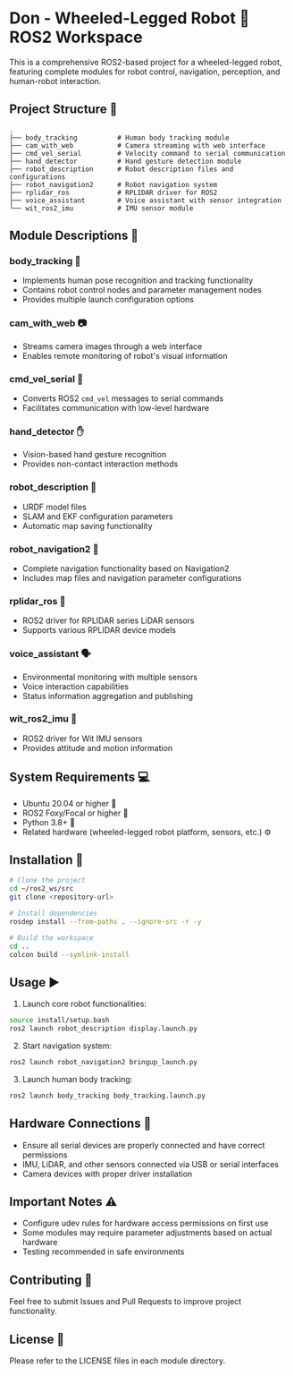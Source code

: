 # Don - Wheeled-Legged Robot 🤖 ROS2 Workspace

This is a comprehensive ROS2-based project for a wheeled-legged robot, featuring complete modules for robot control, navigation, perception, and human-robot interaction.

## Project Structure 📁

```
.
├── body_tracking          # Human body tracking module
├── cam_with_web           # Camera streaming with web interface
├── cmd_vel_serial         # Velocity command to serial communication
├── hand_detector          # Hand gesture detection module
├── robot_description      # Robot description files and configurations
├── robot_navigation2      # Robot navigation system
├── rplidar_ros            # RPLIDAR driver for ROS2
├── voice_assistant        # Voice assistant with sensor integration
└── wit_ros2_imu           # IMU sensor module
```

## Module Descriptions 🧩

### body_tracking 🎯
- Implements human pose recognition and tracking functionality
- Contains robot control nodes and parameter management nodes
- Provides multiple launch configuration options

### cam_with_web 📷
- Streams camera images through a web interface
- Enables remote monitoring of robot's visual information

### cmd_vel_serial 🔄
- Converts ROS2 `cmd_vel` messages to serial commands
- Facilitates communication with low-level hardware

### hand_detector ✋
- Vision-based hand gesture recognition
- Provides non-contact interaction methods

### robot_description 📐
- URDF model files
- SLAM and EKF configuration parameters
- Automatic map saving functionality

### robot_navigation2 🧭
- Complete navigation functionality based on Navigation2
- Includes map files and navigation parameter configurations

### rplidar_ros 📡
- ROS2 driver for RPLIDAR series LiDAR sensors
- Supports various RPLIDAR device models

### voice_assistant 🗣️
- Environmental monitoring with multiple sensors
- Voice interaction capabilities
- Status information aggregation and publishing

### wit_ros2_imu 🧭
- ROS2 driver for Wit IMU sensors
- Provides attitude and motion information

## System Requirements 💻

- Ubuntu 20.04 or higher 🐧
- ROS2 Foxy/Focal or higher 🤖
- Python 3.8+ 🐍
- Related hardware (wheeled-legged robot platform, sensors, etc.) ⚙️

## Installation 🔧

```bash
# Clone the project
cd ~/ros2_ws/src
git clone <repository-url>

# Install dependencies
rosdep install --from-paths . --ignore-src -r -y

# Build the workspace
cd ..
colcon build --symlink-install
```

## Usage ▶️

1. Launch core robot functionalities:
```bash
source install/setup.bash
ros2 launch robot_description display.launch.py
```

2. Start navigation system:
```bash
ros2 launch robot_navigation2 bringup_launch.py
```

3. Launch human body tracking:
```bash
ros2 launch body_tracking body_tracking.launch.py
```

## Hardware Connections 🔌

- Ensure all serial devices are properly connected and have correct permissions
- IMU, LiDAR, and other sensors connected via USB or serial interfaces
- Camera devices with proper driver installation

## Important Notes ⚠️

- Configure udev rules for hardware access permissions on first use
- Some modules may require parameter adjustments based on actual hardware
- Testing recommended in safe environments

## Contributing 🤝

Feel free to submit Issues and Pull Requests to improve project functionality.

## License 📄

Please refer to the LICENSE files in each module directory.
